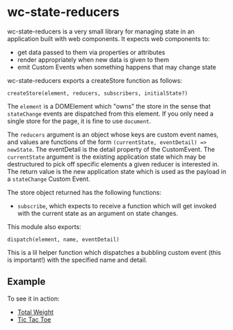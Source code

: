 # wc-state-reducers

wc-state-reducers is a very small library for managing state in an application built with 
web components. It expects web components to:

* get data passed to them via properties or attributes
* render appropriately when new data is given to them
* emit Custom Events when something happens that may change state

wc-state-reducers exports a createStore function as follows:

`createStore(element, reducers, subscribers, initialState?)`

The `element` is a DOMElement which "owns" the store in the sense that `stateChange` events are dispatched from this element. If you only need a single store for the page, it is fine to use `document`.

The `reducers` argument is an object whose keys are custom event names, and values are functions of the form `(currentState, eventDetail) => newState`. The eventDetail is the detail property of the CustomEvent. The `currentState` argument is the existing application state which may be destructured to pick off specific elements a given reducer is interested in. The return value is the new application state which is used as the payload in a `stateChange` Custom Event.

The store object returned has the following functions:

* `subscribe`, which expects to receive a function which will get invoked with the current state as an argument on state changes.

This module also exports: 

`dispatch(element, name, eventDetail)`

This is a lil helper function which dispatches a bubbling custom event (this is important!) with the specified name and detail.

## Example

To see it in action: 
* [Total Weight](https://github.com/gaslight/wc-state-reducers-example)
* [Tic Tac Toe](https://github.com/gaslight/litelement-tic-tac-toe)